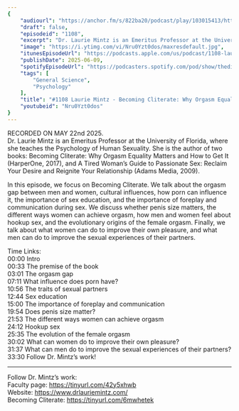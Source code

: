 ```yaml
---
{
	"audiourl": "https://anchor.fm/s/822ba20/podcast/play/103015413/https%3A%2F%2Fd3ctxlq1ktw2nl.cloudfront.net%2Fstaging%2F2025-4-21%2F4fc28617-602c-f9fa-1cd8-4fde06d1fe41.m4a",
	"draft": false,
	"episodeid": "1108",
	"excerpt": "Dr. Laurie Mintz is an Emeritus Professor at the University of Florida, where she teaches the Psychology of Human Sexuality. She is the author of two books: Becoming Cliterate: Why Orgasm Equality Matters and How to Get It (HarperOne, 2017), and A Tired Woman’s Guide to Passionate Sex: Reclaim Your Desire and Reignite Your Relationship (Adams Media, 2009).",
	"image": "https://i.ytimg.com/vi/Nru0Yzt0dos/maxresdefault.jpg",
	"itunesEpisodeUrl": "https://podcasts.apple.com/us/podcast/1108-laurie-mintz-becoming-cliterate-why-orgasm-equality/id1451347236?i=1000712133764&uo=4",
	"publishDate": 2025-06-09,
	"spotifyEpisodeUrl": "https://podcasters.spotify.com/pod/show/thedissenter/episodes/1108-Laurie-Mintz---Becoming-Cliterate-Why-Orgasm-Equality-Matters-and-How-to-Get-It-e3369hl",
	"tags": [
		"General Science",
		"Psychology"
	],
	"title": "#1108 Laurie Mintz - Becoming Cliterate: Why Orgasm Equality Matters and How to Get It",
	"youtubeid": "Nru0Yzt0dos"
}
---
```

RECORDED ON MAY 22nd 2025.  
Dr. Laurie Mintz is an Emeritus Professor at the University of Florida, where she teaches the Psychology of Human Sexuality. She is the author of two books: Becoming Cliterate: Why Orgasm Equality Matters and How to Get It (HarperOne, 2017), and A Tired Woman’s Guide to Passionate Sex: Reclaim Your Desire and Reignite Your Relationship (Adams Media, 2009).

In this episode, we focus on Becoming Cliterate. We talk about the orgasm gap between men and women, cultural influences, how porn can influence it, the importance of sex education, and the importance of foreplay and communication during sex. We discuss whether penis size matters, the different ways women can achieve orgasm, how men and women feel about hookup sex, and the evolutionary origins of the female orgasm. Finally, we talk about what women can do to improve their own pleasure, and what men can do to improve the sexual experiences of their partners.

Time Links:  
<time>00:00</time> Intro  
<time>00:33</time> The premise of the book  
<time>03:01</time> The orgasm gap  
<time>07:11</time> What influence does porn have?  
<time>10:56</time> The traits of sexual partners  
<time>12:44</time> Sex education  
<time>15:00</time> The importance of foreplay and communication  
<time>19:54</time> Does penis size matter?  
<time>21:53</time> The different ways women can achieve orgasm  
<time>24:12</time> Hookup sex  
<time>25:35</time> The evolution of the female orgasm  
<time>30:02</time> What can women do to improve their own pleasure?  
<time>31:37</time> What can men do to improve the sexual experiences of their partners?  
<time>33:30</time> Follow Dr. Mintz’s work!

---

Follow Dr. Mintz’s work:  
Faculty page: https://tinyurl.com/42y5xhwb  
Website: https://www.drlauriemintz.com/  
Becoming Cliterate: https://tinyurl.com/6mwhetek
